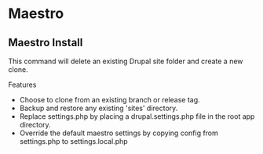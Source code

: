 # Maestro

## Maestro Install 

This command will delete an existing Drupal site folder and create a new clone.

Features

- Choose to clone from an existing branch or release tag. 
- Backup and restore any existing 'sites' directory.
- Replace settings.php by placing a drupal.settings.php file in the root app directory.
- Override the default maestro settings by copying config from settings.php to settings.local.php 